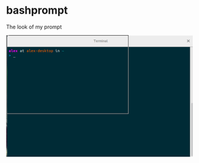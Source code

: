 # bashprompt

The look of my prompt

![prompt](https://github.com/alexemilberg/bashprompt/blob/master/terminalbashprompt.png)
